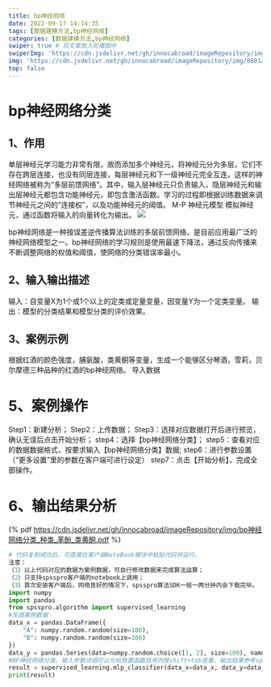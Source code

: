 ```yaml
---
title: bp神经网络
date: 2022-09-17 14:14:35
tags: [数据建模方法,bp神经网络]
categories: [数据建模方法,bp神经网络]
swiper: true # 将文章放入轮播图中
swiperImg: 'https://cdn.jsdelivr.net/gh/innocabroad/imageRepository/img/8601a18b87d6277f8394ed1327381f30e924fc13-c5e07d98.png' # 该文章在轮播图中的图片，可以是本地目录下图片也可以是http://xxx图片
img: 'https://cdn.jsdelivr.net/gh/innocabroad/imageRepository/img/8601a18b87d6277f8394ed1327381f30e924fc13-c5e07d98.png' # 该文章图片，可以是本地目录下图片也可以是http://xxx图片
top: false
---
```

# bp神经网络分类

## 1、作用
单层神经元学习能力非常有限，故而添加多个神经元，将神经元分为多层，它们不存在跨层连接，也没有同层连接，每层神经元和下一级神经元完全互连，这样的神经网络被称为“多层前馈网络”。其中，输入层神经元只负责输入，隐层神经元和输出层神经元都包含功能神经元，即包含激活函数。学习的过程即根据训练数据来调节神经元之间的“连接权”，以及功能神经元的阈值。
M-P 神经元模型
模拟神经元，通过函数将输入的向量转化为输出。
![](https://b3logfile.com/file/2020/07/v27ccb6a3a5ec57607cf837fe0f9b98055720w-92c1c139.jpg?imageView2/2/interlace/1/format/jpg)

​bp神经网络是一种按误差逆传播算法训练的多层前馈网络，是目前应用最广泛的神经网络模型之一。bp神经网络的学习规则是使用最速下降法，通过反向传播来不断调整网络的权值和阈值，使网络的分类错误率最小。


## 2、输入输出描述
输入：自变量X为1个或1个以上的定类或定量变量，因变量Y为一个定类变量。
输出：模型的分类结果和模型分类的评价效果。
​
## 3、案例示例
根据红酒的颜色强度，脯氨酸，类黄酮等变量，生成一个能够区分琴酒，雪莉，贝尔摩德三种品种的红酒的bp神经网络。
导入数据

# 5、案例操作

Step1：新建分析；
Step2：上传数据；
Step3：选择对应数据打开后进行预览，确认无误后点击开始分析；
step4：选择【bp神经网络分类】；
step5：查看对应的数据数据格式，按要求输入【bp神经网络分类】数据;
step6：进行参数设置（“更多设置”里的参数在客户端可进行设定）
step7：点击【开始分析】，完成全部操作。

# 6、输出结果分析

{% pdf  https://cdn.jsdelivr.net/gh/innocabroad/imageRepository/img/bp神经网络分类_种类_苯酚_类黄酮.pdf %}
```python
# 代码复制成功后，可直接在客户端NoteBook模块中粘贴代码并运行。 
注意：
（1）以上代码对应的数据为案例数据，可自行修改数据来完成算法运算；
（2）只支持spsspro客户端的notebook上调用；
（3）首次安装客户端后，网络良好的情况下，spsspro算法SDK一般一两分钟内会下载完毕。
import numpy
import pandas
from spsspro.algorithm import supervised_learning
#生成案例数据
data_x = pandas.DataFrame({
    "A": numpy.random.random(size=100),
    "B": numpy.random.random(size=100)
})
data_y = pandas.Series(data=numpy.random.choice([1, 2], size=100), name="C")
#BP神经网络分类，输入参数详细可以光标放置函数括号内按shift+tab查看，输出结果参考spsspro模板分析报告
result = supervised_learning.mlp_classifier(data_x=data_x, data_y=data_y)
print(result)
```